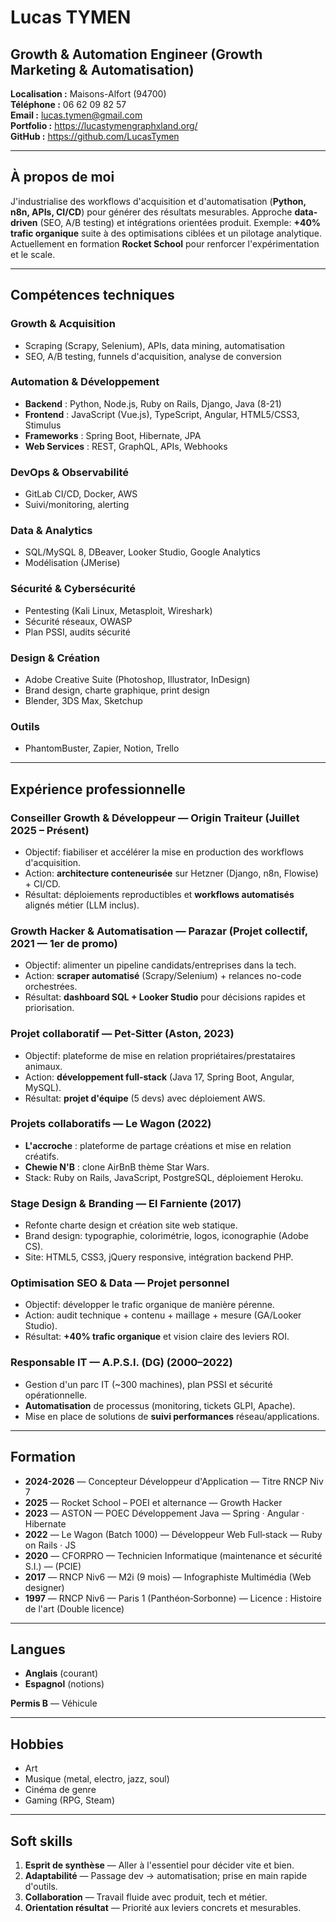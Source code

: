 # Lucas TYMEN
## Growth & Automation Engineer (Growth Marketing & Automatisation)

**Localisation :** Maisons-Alfort (94700)  
**Téléphone :** 06 62 09 82 57  
**Email :** lucas.tymen@gmail.com  
**Portfolio :** https://lucastymengraphxland.org/  
**GitHub :** https://github.com/LucasTymen  

---

## À propos de moi

J'industrialise des workflows d'acquisition et d'automatisation (**Python, n8n, APIs, CI/CD**) pour générer des résultats mesurables. Approche **data-driven** (SEO, A/B testing) et intégrations orientées produit. Exemple: **+40% trafic organique** suite à des optimisations ciblées et un pilotage analytique. Actuellement en formation **Rocket School** pour renforcer l'expérimentation et le scale.

---

## Compétences techniques

### Growth & Acquisition
- Scraping (Scrapy, Selenium), APIs, data mining, automatisation
- SEO, A/B testing, funnels d'acquisition, analyse de conversion

### Automation & Développement
- **Backend** : Python, Node.js, Ruby on Rails, Django, Java (8-21)
- **Frontend** : JavaScript (Vue.js), TypeScript, Angular, HTML5/CSS3, Stimulus
- **Frameworks** : Spring Boot, Hibernate, JPA
- **Web Services** : REST, GraphQL, APIs, Webhooks

### DevOps & Observabilité
- GitLab CI/CD, Docker, AWS
- Suivi/monitoring, alerting

### Data & Analytics
- SQL/MySQL 8, DBeaver, Looker Studio, Google Analytics
- Modélisation (JMerise)

### Sécurité & Cybersécurité
- Pentesting (Kali Linux, Metasploit, Wireshark)
- Sécurité réseaux, OWASP
- Plan PSSI, audits sécurité

### Design & Création
- Adobe Creative Suite (Photoshop, Illustrator, InDesign)
- Brand design, charte graphique, print design
- Blender, 3DS Max, Sketchup

### Outils
- PhantomBuster, Zapier, Notion, Trello

---

## Expérience professionnelle

### Conseiller Growth & Développeur — Origin Traiteur (Juillet 2025 – Présent)
- Objectif: fiabiliser et accélérer la mise en production des workflows d'acquisition.
- Action: **architecture conteneurisée** sur Hetzner (Django, n8n, Flowise) + CI/CD.
- Résultat: déploiements reproductibles et **workflows automatisés** alignés métier (LLM inclus).

### Growth Hacker & Automatisation — Parazar (Projet collectif, 2021 — 1er de promo)
- Objectif: alimenter un pipeline candidats/entreprises dans la tech.
- Action: **scraper automatisé** (Scrapy/Selenium) + relances no-code orchestrées.
- Résultat: **dashboard SQL + Looker Studio** pour décisions rapides et priorisation.

### Projet collaboratif — Pet-Sitter (Aston, 2023)
- Objectif: plateforme de mise en relation propriétaires/prestataires animaux.
- Action: **développement full-stack** (Java 17, Spring Boot, Angular, MySQL).
- Résultat: **projet d'équipe** (5 devs) avec déploiement AWS.

### Projets collaboratifs — Le Wagon (2022)
- **L'accroche** : plateforme de partage créations et mise en relation créatifs.
- **Chewie N'B** : clone AirBnB thème Star Wars.
- Stack: Ruby on Rails, JavaScript, PostgreSQL, déploiement Heroku.

### Stage Design & Branding — El Farniente (2017)
- Refonte charte design et création site web statique.
- Brand design: typographie, colorimétrie, logos, iconographie (Adobe CS).
- Site: HTML5, CSS3, jQuery responsive, intégration backend PHP.

### Optimisation SEO & Data — Projet personnel
- Objectif: développer le trafic organique de manière pérenne.
- Action: audit technique + contenu + maillage + mesure (GA/Looker Studio).
- Résultat: **+40% trafic organique** et vision claire des leviers ROI.

### Responsable IT — A.P.S.I. (DG) (2000–2022)
- Gestion d'un parc IT (~300 machines), plan PSSI et sécurité opérationnelle.
- **Automatisation** de processus (monitoring, tickets GLPI, Apache).
- Mise en place de solutions de **suivi performances** réseau/applications.

---

## Formation

- **2024-2026** — Concepteur Développeur d'Application — Titre RNCP Niv 7
- **2025** — Rocket School – POEI et alternance — Growth Hacker
- **2023** — ASTON — POEC Développement Java — Spring · Angular · Hibernate
- **2022** — Le Wagon (Batch 1000) — Développeur Web Full‑stack — Ruby on Rails · JS
- **2020** — CFORPRO — Technicien Informatique (maintenance et sécurité S.I.) — (PCIE)
- **2017** — RNCP Niv6 — M2i (9 mois) — Infographiste Multimédia (Web designer)
- **1997** — RNCP Niv6 — Paris 1 (Panthéon‑Sorbonne) — Licence : Histoire de l'art (Double licence)

---

## Langues

- **Anglais** (courant)
- **Espagnol** (notions)

**Permis B** — Véhicule

---

## Hobbies

- Art
- Musique (metal, electro, jazz, soul)
- Cinéma de genre
- Gaming (RPG, Steam)

---

## Soft skills

1. **Esprit de synthèse** — Aller à l'essentiel pour décider vite et bien.
2. **Adaptabilité** — Passage dev → automatisation; prise en main rapide d'outils.
3. **Collaboration** — Travail fluide avec produit, tech et métier.
4. **Orientation résultat** — Priorité aux leviers concrets et mesurables.

<!-- Contenu original plus détaillé des soft skills conservé en version HTML ci-dessous pour référence et non affiché -->
<!--
1. Esprit de synthèse : ...
2. Adaptabilité & Apprentissage continu : ...
3. Bon relationnel : ...
4. Polyvalence : ...
5. Passion : ...
6. Culture artistique : ...
-->